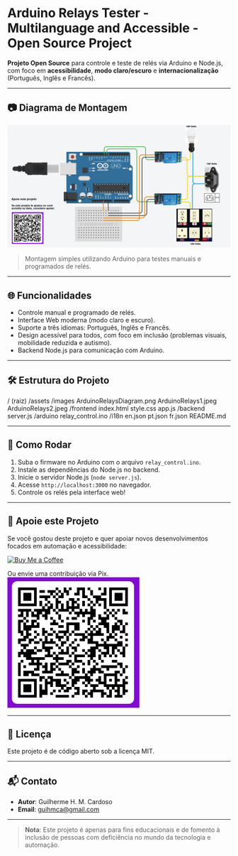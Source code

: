# Arduino Relays Tester - Multilanguage and Accessible - Open Source Project

**Projeto Open Source** para controle e teste de relés via Arduino e Node.js, com foco em **acessibilidade**, **modo claro/escuro** e **internacionalização** (Português, Inglês e Francês).

---

## 📷 Diagrama de Montagem

![Diagrama de Hardware](assets/images/ArduinoRelaysDiagram.png)

> Montagem simples utilizando Arduino para testes manuais e programados de relés.

---

## 🌐 Funcionalidades

- Controle manual e programado de relés.
- Interface Web moderna (modo claro e escuro).
- Suporte a três idiomas: Português, Inglês e Francês.
- Design acessível para todos, com foco em inclusão (problemas visuais, mobilidade reduzida e autismo).
- Backend Node.js para comunicação com Arduino.

---

## 🛠 Estrutura do Projeto

/ (raiz)
/assets
/images
ArduinoRelaysDiagram.png
ArduinoRelays1.jpeg
ArduinoRelays2.jpeg
/frontend
index.html
style.css
app.js
/backend
server.js
/arduino
relay_control.ino
/i18n
en.json
pt.json
fr.json
README.md


---

## 🚀 Como Rodar

1. Suba o firmware no Arduino com o arquivo `relay_control.ino`.
2. Instale as dependências do Node.js no backend.
3. Inicie o servidor Node.js (`node server.js`).
4. Acesse `http://localhost:3000` no navegador.
5. Controle os relés pela interface web!

---

## 💖 Apoie este Projeto

Se você gostou deste projeto e quer apoiar novos desenvolvimentos focados em automação e acessibilidade:

[![Buy Me a Coffee](https://img.shields.io/badge/Buy%20Me%20a%20Coffee-FFDD00?style=for-the-badge&logo=buy-me-a-coffee&logoColor=black)](https://buymeacoffee.com/SeuUsuario)

Ou envie uma contribuição via Pix.
![Pix](assets/images/Pix.png)

---

## 📜 Licença

Este projeto é de código aberto sob a licença MIT.

---

## 📬 Contato

- **Autor**: Guilherme H. M. Cardoso
- **Email**: guihmca@gmail.com

---

> **Nota**: Este projeto é apenas para fins educacionais e de fomento à inclusão de pessoas com deficiência no mundo da tecnologia e automação.
